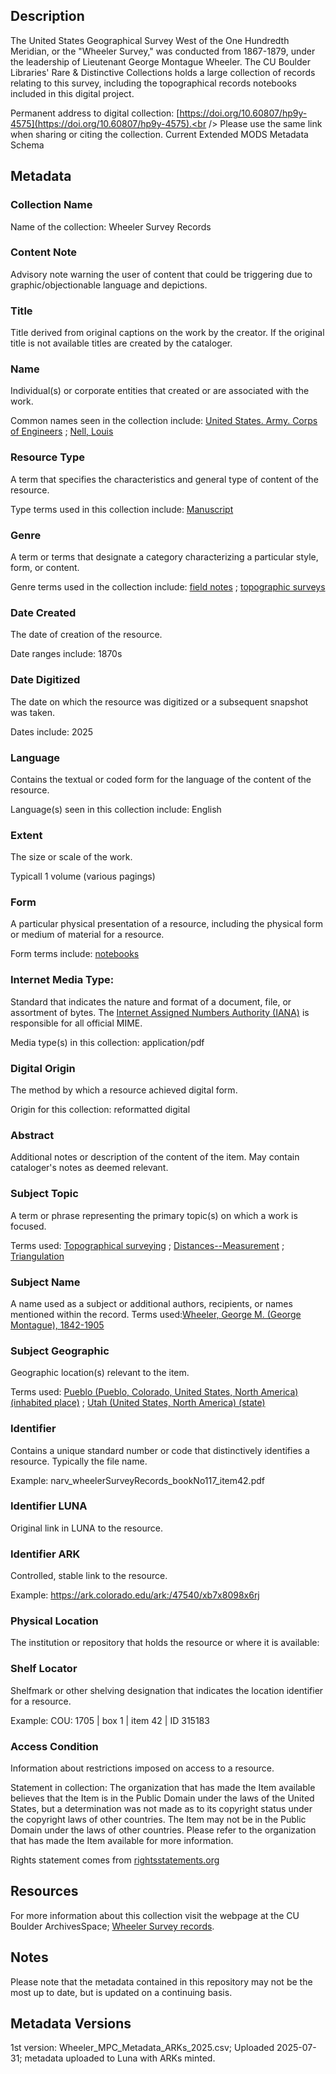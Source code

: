 ## Description
The United States Geographical Survey West of the One Hundredth Meridian, or the "Wheeler Survey," was conducted from 1867-1879, under the leadership of Lieutenant George Montague Wheeler. The CU Boulder Libraries' Rare & Distinctive Collections holds a large collection of records relating to this survey, including the topographical records notebooks included in this digital project.

Permanent address to digital collection: [https://doi.org/10.60807/hp9y-4575](https://doi.org/10.60807/hp9y-4575).<br /> 
Please use the same link when sharing or citing the collection.
Current Extended MODS Metadata Schema

## Metadata
### Collection Name
Name of the collection: Wheeler Survey Records
### Content Note
Advisory note warning the user of content that could be triggering due to graphic/objectionable language and depictions.
### Title
Title derived from original captions on the work by the creator. If the original title is not available titles are created by the cataloger.
### Name
Individual(s) or corporate entities that created or are associated with the work. 

Common names seen in the collection include: [United States. Army. Corps of Engineers](http://id.loc.gov/authorities/names/n79069640) ; [Nell, Louis](http://id.loc.gov/authorities/names/n50028440)
### Resource Type
A term that specifies the characteristics and general type of content of the resource. 

Type terms used in this collection include: [Manuscript](http://id.loc.gov/vocabulary/resourceTypes/man)
### Genre
A term or terms that designate a category characterizing a particular style, form, or content. 

Genre terms used in the collection include: [field notes](http://vocab.getty.edu/page/aat/300027201) ; [topographic surveys](http://vocab.getty.edu/page/aat/300079719)
### Date Created
The date of creation of the resource. 

Date ranges include: 1870s
### Date Digitized
The date on which the resource was digitized or a subsequent snapshot was taken. 

Dates include: 2025
### Language
Contains the textual or coded form for the language of the content of the resource. 

Language(s) seen in this collection include: English
### Extent
The size or scale of the work.

Typicall 1 volume (various pagings)
### Form
A particular physical presentation of a resource, including the physical form or medium of material for a resource. 

Form terms include: [notebooks](http://vocab.getty.edu/page/aat/300264354)
### Internet Media Type: 
Standard that indicates the nature and format of a document, file, or assortment of bytes. The [Internet Assigned Numbers Authority (IANA)](https://www.iana.org/assignments/media-types/media-types.xhtml) is responsible for all official MIME. 

Media type(s) in this collection: application/pdf
### Digital Origin
The method by which a resource achieved digital form.

 Origin for this collection: reformatted digital
### Abstract
Additional notes or description of the content of the item. May contain cataloger's notes as deemed relevant.

### Subject Topic
A term or phrase representing the primary topic(s) on which a work is focused. 

Terms used: [Topographical surveying](http://id.worldcat.org/fast/1152671) ; [Distances--Measurement](http://id.loc.gov/authorities/subjects/sh85038512) ; [Triangulation](http://id.loc.gov/authorities/subjects/sh85137410)
### Subject Name
A name used as a subject or additional authors, recipients, or names mentioned within the record.
Terms used:[Wheeler, George M. (George Montague), 1842-1905](http://id.loc.gov/authorities/names/n82159058)
### Subject Geographic
Geographic location(s) relevant to the item. 

Terms used: [Pueblo (Pueblo, Colorado, United States, North America) (inhabited place)](http://vocab.getty.edu/page/tgn/7014300) ; [Utah (United States, North America) (state)](http://vocab.getty.edu/page/tgn/7007827) 
### Identifier
Contains a unique standard number or code that distinctively identifies a resource. Typically the file name. 

Example: narv_wheelerSurveyRecords_bookNo117_item42.pdf
### Identifier LUNA	
Original link in LUNA to the resource. 
### Identifier ARK
Controlled, stable link to the resource. 

Example: https://ark.colorado.edu/ark:/47540/xb7x8098x6rj
### Physical Location
The institution or repository that holds the resource or where it is available:
### Shelf Locator
Shelfmark or other shelving designation that indicates the location identifier for a resource. 

Example: COU: 1705 | box 1 | item 42 | ID 315183 

### Access Condition
Information about restrictions imposed on access to a resource.

Statement in collection: The organization that has made the Item available believes that the Item is in the Public Domain under the laws of the United States, but a determination was not made as to its copyright status under the copyright laws of other countries. The Item may not be in the Public Domain under the laws of other countries. Please refer to the organization that has made the Item available for more information.

Rights statement comes from [rightsstatements.org](https://rightsstatements.org/page/1.0/?language=en)
## Resources
For more information about this collection visit the webpage at the CU Boulder ArchivesSpace; [Wheeler Survey records](https://archives.colorado.edu/repositories/2/resources/223).
## Notes
Please note that the metadata contained in this repository may not be the most up to date, but is updated on a continuing basis.
## Metadata Versions
1st version: Wheeler_MPC_Metadata_ARKs_2025.csv; Uploaded 2025-07-31; metadata uploaded to Luna with ARKs minted.
